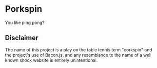 # Porkspin

You like ping pong?

## Disclaimer

The name of this project is a play on the table tennis term "corkspin" and the
project's use of Bacon.js, and any resemblance to the name of a well known
shock website is entirely unintentional.
